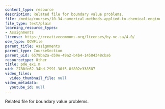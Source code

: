 ```yaml
---
content_type: resource
description: Related file for boundary value problems.
file: /media/courses/10-34-numerical-methods-applied-to-chemical-engineering-fall-2005/2780fe6234bd299130f58f802e338587_pde_ex1.m
file_type: text/plain
learning_resource_types:
- Assignments
license: https://creativecommons.org/licenses/by-nc-sa/4.0/
ocw_type: OCWFile
parent_title: Assignments
parent_type: CourseSection
parent_uid: 6579ba2a-d59e-49a2-b4b4-14584348cba6
resourcetype: Other
title: pde_ex1.m
uid: 2780fe62-34bd-2991-30f5-8f802e338587
video_files:
  video_thumbnail_file: null
video_metadata:
  youtube_id: null
---
```

Related file for boundary value problems.